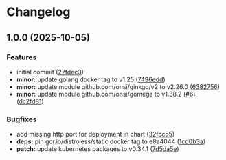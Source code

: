 # Changelog

## 1.0.0 (2025-10-05)


### Features

* initial commit ([27fdec3](https://github.com/kubehippie/external-dns-watcher/commit/27fdec3f18484e040500fa31db4c6b3838fb70a7))
* **minor:** update golang docker tag to v1.25 ([7496edd](https://github.com/kubehippie/external-dns-watcher/commit/7496eddf3bbb9bab46015387a1a679ca7e1db83e))
* **minor:** update module github.com/onsi/ginkgo/v2 to v2.26.0 ([6382756](https://github.com/kubehippie/external-dns-watcher/commit/6382756ea2b4f13e4edfd85ac144d1dd6a239ba2))
* **minor:** update module github.com/onsi/gomega to v1.38.2 ([#6](https://github.com/kubehippie/external-dns-watcher/issues/6)) ([dc2fd81](https://github.com/kubehippie/external-dns-watcher/commit/dc2fd816623ec40fc27eab94e27b2f07f01e8c02))


### Bugfixes

* add missing http port for deployment in chart ([32fcc55](https://github.com/kubehippie/external-dns-watcher/commit/32fcc553e9b05148aeb312ec6f2bbde97dac101a))
* **deps:** pin gcr.io/distroless/static docker tag to e8a4044 ([1cd0b3a](https://github.com/kubehippie/external-dns-watcher/commit/1cd0b3ae963be67fc96aa2537ca66d04d0a9e71e))
* **patch:** update kubernetes packages to v0.34.1 ([7d5da5e](https://github.com/kubehippie/external-dns-watcher/commit/7d5da5e583f3ebc89ec9ea798ce00b62825e03fc))
